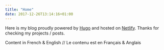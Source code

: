```yaml
---
title: "Home"
date: 2017-12-26T13:14:16+01:00
---
```


Here is my blog proudly powered by [Hugo](https://gohugo.io/) and hosted on [Netlify](https://www.netlify.com/). Thanks for checking my projects / posts.

Content in French & English // Le contenu est en Français & Anglais